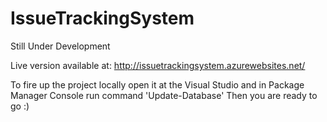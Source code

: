 # IssueTrackingSystem
Still Under Development

Live version available at:
http://issuetrackingsystem.azurewebsites.net/

To fire up the project locally open it at the Visual Studio and in Package Manager Console run command 'Update-Database'
Then you are ready to go :) 
